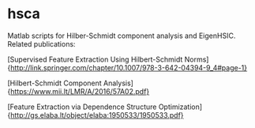 # hsca

Matlab scripts for Hilber-Schmidt component analysis and EigenHSIC.
Related publications:

[Supervised Feature Extraction Using Hilbert-Schmidt Norms]{http://link.springer.com/chapter/10.1007/978-3-642-04394-9_4#page-1}

[Hilbert-Schmidt Component Analysis]{https://www.mii.lt/LMR/A/2016/57A02.pdf}

[Feature Extraction via Dependence Structure Optimization]{http://gs.elaba.lt/object/elaba:1950533/1950533.pdf}




